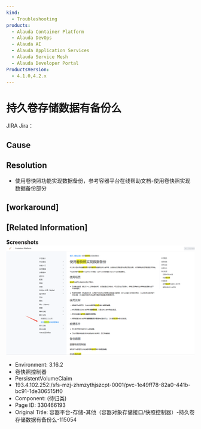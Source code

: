 ```yaml
---
kind:
  - Troubleshooting
products:
  - Alauda Container Platform
  - Alauda DevOps
  - Alauda AI
  - Alauda Application Services
  - Alauda Service Mesh
  - Alauda Developer Portal
ProductsVersion:
  - 4.1.0,4.2.x
---
```

<!-- A type of document that involves encountering a fault, diagnosing it, performing root cause analysis, and providing solutions. -->

# 持久卷存储数据有备份么

JIRA Jira：

## Cause

## Resolution
- 使用卷快照功能实现数据备份，参考容器平台在线帮助文档-使用卷快照实现数据备份部分

## [workaround]

## [Related Information]
**Screenshots**
![](assets/rong-qi-ping-tai-cun-chu-qi-ta-rong-qi-dui-xiang-cun-chu-jie-kou-kuai-zhao-kong/mceclip7_1755055772591_hmqqo.png)
- Environment: 3.16.2
- 卷快照控制器
- PersistentVolumeClaim
- 193.4.102.252:/sfs-mzj-zhmzythjszcpt-0001/pvc-1e49ff78-82a0-441b-bc91-1de306515ff0
- Component: (待归类)
- Page ID: 330466193
- Original Title: 容器平台-存储-其他（容器对象存储接口/快照控制器）-持久卷存储数据有备份么-115054
